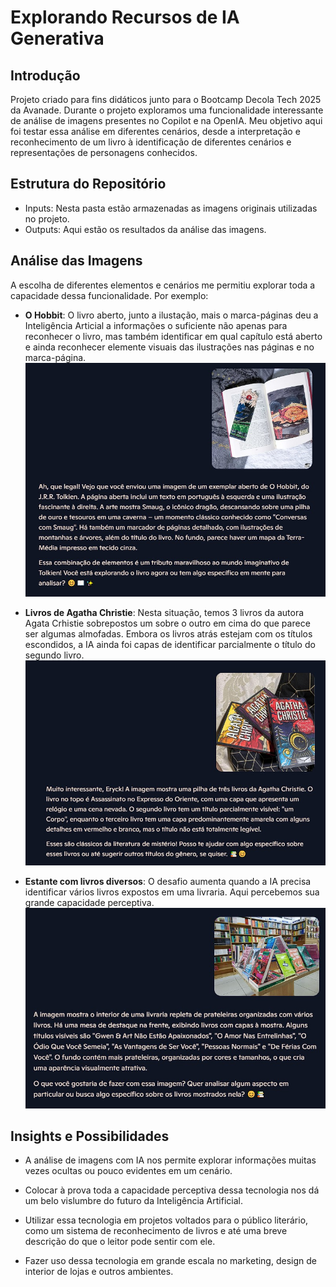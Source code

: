 # Explorando Recursos de IA Generativa

## Introdução
Projeto criado para fins didáticos junto para o Bootcamp Decola Tech 2025 da Avanade. Durante o projeto exploramos uma funcionalidade interessante de análise de imagens presentes no Copilot e na OpenIA. Meu objetivo aqui foi testar essa análise em diferentes cenários, desde a interpretação e reconhecimento de um livro à identificação de diferentes cenários e representações de personagens conhecidos.
  
## Estrutura do Repositório

- Inputs: Nesta pasta estão armazenadas as imagens originais utilizadas no projeto.
- Outputs: Aqui estão os resultados da análise das imagens.

## Análise das Imagens
A escolha de diferentes elementos e cenários me permitiu explorar toda a capacidade dessa funcionalidade. Por exemplo:

- **O Hobbit**: O livro aberto, junto a ilustação, mais o marca-páginas deu a Inteligência Articial a informações o suficiente não apenas para reconhecer o livro, mas também identificar em qual capítulo está aberto e ainda reconhecer elemente visuais das ilustrações nas páginas e no marca-página. 
![O Hobbit](/output/O%20Hobbit.jpg) 

- **Livros de Agatha Christie**: Nesta situação, temos 3 livros da autora Agata Crhistie sobrepostos um sobre o outro em cima do que parece ser algumas almofadas. Embora os livros atrás estejam com os títulos escondidos, a IA ainda foi capas de identificar parcialmente o título do segundo livro.  
![Friends](/output/Agatha.jpg)

- **Estante com livros diversos**: O desafio aumenta quando a IA precisa identificar vários livros expostos em uma livraria. Aqui percebemos sua grande capacidade perceptiva.
![Disney](/output/Livros.jpg)

## Insights e Possibilidades
- A análise de imagens com IA nos permite explorar informações muitas vezes ocultas ou pouco evidentes em um cenário.
- Colocar à prova toda a capacidade perceptiva dessa tecnologia nos dá um belo vislumbre do futuro da Inteligência Artificial.

- Utilizar essa tecnologia em projetos voltados para o público literário, como um sistema de reconhecimento de livros e até uma breve descrição do que o leitor pode sentir com ele.
- Fazer uso dessa tecnologia em grande escala no marketing, design de interior de lojas e outros ambientes.
